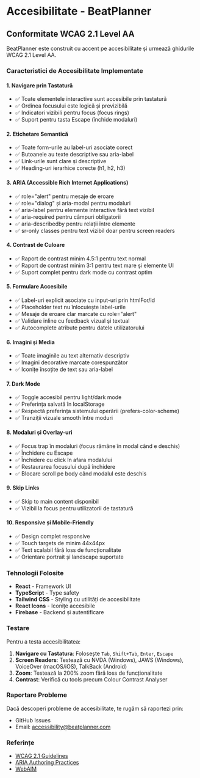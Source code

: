 # Accesibilitate - BeatPlanner

## Conformitate WCAG 2.1 Level AA

BeatPlanner este construit cu accent pe accesibilitate și urmează ghidurile WCAG 2.1 Level AA.

### Caracteristici de Accesibilitate Implementate

#### 1. Navigare prin Tastatură
- ✅ Toate elementele interactive sunt accesibile prin tastatură
- ✅ Ordinea focusului este logică și previzibilă
- ✅ Indicatori vizibili pentru focus (focus rings)
- ✅ Suport pentru tasta Escape (închide modaluri)

#### 2. Etichetare Semantică
- ✅ Toate form-urile au label-uri asociate corect
- ✅ Butoanele au texte descriptive sau aria-label
- ✅ Link-urile sunt clare și descriptive
- ✅ Heading-uri ierarhice corecte (h1, h2, h3)

#### 3. ARIA (Accessible Rich Internet Applications)
- ✅ role="alert" pentru mesaje de eroare
- ✅ role="dialog" și aria-modal pentru modaluri
- ✅ aria-label pentru elemente interactive fără text vizibil
- ✅ aria-required pentru câmpuri obligatorii
- ✅ aria-describedby pentru relații între elemente
- ✅ sr-only classes pentru text vizibil doar pentru screen readers

#### 4. Contrast de Culoare
- ✅ Raport de contrast minim 4.5:1 pentru text normal
- ✅ Raport de contrast minim 3:1 pentru text mare și elemente UI
- ✅ Suport complet pentru dark mode cu contrast optim

#### 5. Formulare Accesibile
- ✅ Label-uri explicit asociate cu input-uri prin htmlFor/id
- ✅ Placeholder text nu înlocuiește label-urile
- ✅ Mesaje de eroare clar marcate cu role="alert"
- ✅ Validare inline cu feedback vizual și textual
- ✅ Autocomplete atribute pentru datele utilizatorului

#### 6. Imagini și Media
- ✅ Toate imaginile au text alternativ descriptiv
- ✅ Imagini decorative marcate corespunzător
- ✅ Iconițe însoțite de text sau aria-label

#### 7. Dark Mode
- ✅ Toggle accesibil pentru light/dark mode
- ✅ Preferința salvată în localStorage
- ✅ Respectă preferința sistemului operării (prefers-color-scheme)
- ✅ Tranziții vizuale smooth între moduri

#### 8. Modaluri și Overlay-uri
- ✅ Focus trap în modaluri (focus rămâne în modal când e deschis)
- ✅ Închidere cu Escape
- ✅ Închidere cu click în afara modalului
- ✅ Restaurarea focusului după închidere
- ✅ Blocare scroll pe body când modalul este deschis

#### 9. Skip Links
- ✅ Skip to main content disponibil
- ✅ Vizibil la focus pentru utilizatorii de tastatură

#### 10. Responsive și Mobile-Friendly
- ✅ Design complet responsive
- ✅ Touch targets de minim 44x44px
- ✅ Text scalabil fără loss de funcționalitate
- ✅ Orientare portrait și landscape suportate

### Tehnologii Folosite

- **React** - Framework UI
- **TypeScript** - Type safety
- **Tailwind CSS** - Styling cu utilități de accesibilitate
- **React Icons** - Iconițe accesibile
- **Firebase** - Backend și autentificare

### Testare

Pentru a testa accesibilitatea:

1. **Navigare cu Tastatura**: Folosește `Tab`, `Shift+Tab`, `Enter`, `Escape`
2. **Screen Readers**: Testează cu NVDA (Windows), JAWS (Windows), VoiceOver (macOS/iOS), TalkBack (Android)
3. **Zoom**: Testează la 200% zoom fără loss de funcționalitate
4. **Contrast**: Verifică cu tools precum Colour Contrast Analyser

### Raportare Probleme

Dacă descoperi probleme de accesibilitate, te rugăm să raportezi prin:
- GitHub Issues
- Email: accessibility@beatplanner.com

### Referințe

- [WCAG 2.1 Guidelines](https://www.w3.org/WAI/WCAG21/quickref/)
- [ARIA Authoring Practices](https://www.w3.org/WAI/ARIA/apg/)
- [WebAIM](https://webaim.org/)

